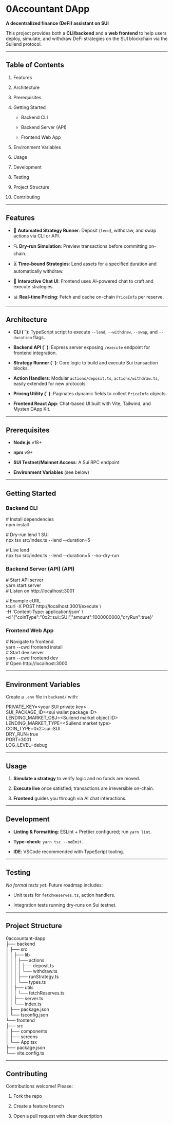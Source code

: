 # **0Accountant DApp**

**A decentralized finance (DeFi) assistant on SUI**

This project provides both a **CLI/backend** and a **web frontend** to help users deploy, simulate, and withdraw DeFi strategies on the SUI blockchain via the Suilend protocol.

---

## **Table of Contents**

1. Features

2. Architecture

3. Prerequisites

4. Getting Started

   * Backend CLI

   * Backend Server (API)

   * Frontend Web App

5. Environment Variables

6. Usage

7. Development

8. Testing

9. Project Structure

10. Contributing

---

## **Features**

* 🚀 **Automated Strategy Runner**: Deposit (`lend`), withdraw, and swap actions via CLI or API.

* 🔍 **Dry-run Simulation**: Preview transactions before committing on-chain.

* ⏳ **Time-bound Strategies**: Lend assets for a specified duration and automatically withdraw.

* 💬 **Interactive Chat UI**: Frontend uses AI-powered chat to craft and execute strategies.

* 📊 **Real-time Pricing**: Fetch and cache on-chain `PriceInfo` per reserve.

---

## **Architecture**

* **CLI (**\`\`**)**: TypeScript script to execute `--lend`, `--withdraw`, `--swap`, and `--duration` flags.

* **Backend API (**\`\`**)**: Express server exposing `/execute` endpoint for frontend integration.

* **Strategy Runner (**\`\`**)**: Core logic to build and execute Sui transaction blocks.

* **Action Handlers**: Modular `actions/deposit.ts`, `actions/withdraw.ts`, easily extended for new protocols.

* **Pricing Utility (**\`\`**)**: Paginates dynamic fields to collect `PriceInfo` objects.

* **Frontend React App**: Chat-based UI built with Vite, Tailwind, and Mysten DApp Kit.

---

## **Prerequisites**

* **Node.js** v18+

* **npm** v9+

* **SUI Testnet/Mainnet Access**: A Sui RPC endpoint

* **Environment Variables** (see below)

---

## **Getting Started**

### **Backend CLI**

\# Install dependencies  
npm install

\# Dry-run lend 1 SUI  
npx tsx src/index.ts \--lend \--duration=5

\# Live lend  
npx tsx src/index.ts \--lend \--duration=5 \--no-dry-run

### **Backend Server (API) (API)**

\# Start API server  
yarn start:server  
\# Listen on http://localhost:3001

\# Example cURL  
tcurl \-X POST http://localhost:3001/execute \\  
  \-H 'Content-Type: application/json' \\  
  \-d '{"coinType":"0x2::sui::SUI","amount":1000000000,"dryRun":true}'

### **Frontend Web App**

\# Navigate to frontend  
yarn \--cwd frontend install  
\# Start dev server  
yarn \--cwd frontend dev  
\# Open http://localhost:3000

---

## **Environment Variables**

Create a `.env` file in `backend/` with:

PRIVATE\_KEY=\<your SUI private key\>  
SUI\_PACKAGE\_ID=\<sui wallet package ID\>  
LENDING\_MARKET\_OBJ=\<Suilend market object ID\>  
LENDING\_MARKET\_TYPE=\<Suilend market type\>  
COIN\_TYPE=0x2::sui::SUI  
DRY\_RUN=true  
PORT=3001  
LOG\_LEVEL=debug

---

## **Usage**

1. **Simulate a strategy** to verify logic and no funds are moved.

2. **Execute live** once satisfied; transactions are irreversible on-chain.

3. **Frontend** guides you through via AI chat interactions.

---

## **Development**

* **Linting & Formatting**: ESLint \+ Prettier configured; run `yarn lint`.

* **Type-check**: `yarn tsc --noEmit`.

* **IDE**: VSCode recommended with TypeScript tooling.

---

## **Testing**

*No formal tests yet.* Future roadmap includes:

* Unit tests for `fetchReserves.ts`, action handlers.

* Integration tests running dry-runs on Sui testnet.

---

## **Project Structure**

0accountant-dapp  
├── backend  
│   ├── src  
│   │   ├── lib  
│   │   │   ├── actions  
│   │   │   │   ├── deposit.ts  
│   │   │   │   └── withdraw.ts  
│   │   │   ├── runStrategy.ts  
│   │   │   └── types.ts  
│   │   ├── utils  
│   │   │   └── fetchReserves.ts  
│   │   ├── server.ts  
│   │   └── index.ts  
│   ├── package.json  
│   └── tsconfig.json  
└── frontend  
    ├── src  
    │   ├── components  
    │   ├── screens  
    │   └── App.tsx  
    ├── package.json  
    └── vite.config.ts

---

## **Contributing**

Contributions welcome\! Please:

1. Fork the repo

2. Create a feature branch

3. Open a pull request with clear description